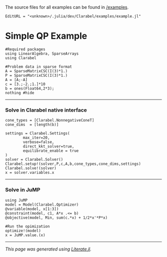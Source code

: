 The source files for all examples can be found in [/examples](https://github.com/oxfordcontrol/COSMO.jl/tree/master/examples/).
```@meta
EditURL = "<unknown>/.julia/dev/Clarabel/examples/example.jl"
```

# Simple QP Example

````@example example
#Required packages
using LinearAlgebra, SparseArrays
using Clarabel
````

````@example example
#Problem data in sparse format
A = SparseMatrixCSC(I(3)*1.)
P = SparseMatrixCSC(I(3)*1.)
A = [A;-A]
c = [3.;-2.;1.]*10
b = ones(Float64,2*3);
nothing #hide
````

----------------------------
### Solve in Clarabel native interface

````@example example
cone_types = [Clarabel.NonnegativeConeT]
cone_dims  = [length(b)]

settings = Clarabel.Settings(
        max_iter=20,
        verbose=false,
        direct_kkt_solver=true,
        equilibrate_enable = true
)
solver = Clarabel.Solver()
Clarabel.setup!(solver,P,c,A,b,cone_types,cone_dims,settings)
Clarabel.solve!(solver)
x = solver.variables.x
````

-------------
### Solve in JuMP

````@example example
using JuMP
model = Model(Clarabel.Optimizer)
@variable(model, x[1:3])
@constraint(model, c1, A*x .<= b)
@objective(model, Min, sum(c.*x) + 1/2*x'*P*x)

#Run the opimization
optimize!(model)
x = JuMP.value.(x)
````

---

*This page was generated using [Literate.jl](https://github.com/fredrikekre/Literate.jl).*

